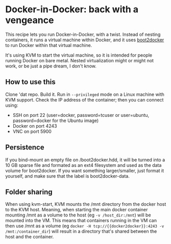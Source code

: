 # Docker-in-Docker: back with a vengeance

This recipe lets you run Docker-in-Docker, with a twist. Instead of nesting
containers, it runs a virtual machine within Docker, and it uses [boot2docker]
to run Docker within that virtual machine.

It's using KVM to start the virtual machine, so it is intended for people
running Docker on bare metal. Nested virtualization might or might not work,
or be just a pipe dream, I don't know. 


## How to use this

Clone 'dat repo. Build it. Run in `--privileged` mode on a Linux machine
with KVM support. Check the IP address of the container; then you can
connect using:

- SSH on port 22 (user=docker, password=tcuser or user=ubuntu, password=docker for the Ubuntu image)
- Docker on port 4243
- VNC on port 5900


## Persistence

If you bind-mount an empty file on /boot2docker.hdd, it will be turned into
a 10 GB sparse file and formated as an ext4 filesystem and used as the
data volume for boot2docker. If you want something larger/smaller, just
format it yourself, and make sure that the label is boot2docker-data.

## Folder sharing

When using kvm-start, KVM mounts the /mnt directory from the docker host to
the KVM host. Meaning, when starting the main docker container mounting /mnt
as a volume to the host (eg `-v /host_dir:/mnt`) will be mounted into the VM.
This means that containers running in the VM can then use /mnt as a volume
(eg `docker -H tcp://{{docker2docker}}:4243 -v /mnt:/container_dir`) will
result in a directory that's shared between the host and the container.

[boot2docker]: https://github.com/boot2docker/boot2docker/
